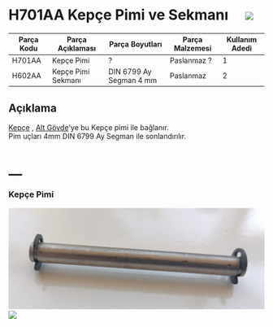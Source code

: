 # H701AA Kepçe Pimi ve Sekmanı  &nbsp; &nbsp; [![](../Diğer/2D/left.png)](../../P101DA-Rain/Readme.md)
| Parça Kodu | Parça Açıklaması             | Parça Boyutları | Parça Malzemesi  | Kullanım Adedi |
|------------|------------------------------|------------------------|----------------|----------------|
| H701AA     | Kepçe Pimi                   |         ?              | Paslanmaz  ?   | 1              |
| H602AA     | Kepçe Pimi Sekmanı           | DIN 6799 Ay Segman 4 mm| Paslanmaz      | 2              |

## Açıklama
[Kepçe](../C123AA/Readme.md) , [Alt Gövde](../C122AA/Readme.md)'ye bu Kepçe pimi ile bağlanır.</br>
Pim uçları 4mm DIN 6799 Ay Segman ile sonlandırılır. </br>
# __
### Kepçe Pimi
![](2D/kepce_pim.jpg)
![](2D/kepçe%20pim%20teknik%20resim.png)




